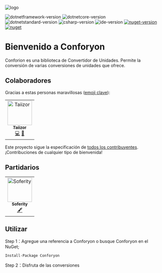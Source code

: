 ![logo](https://www.photo.herominyum.com/resimler/2020/08/04/1mpl.png)

![dotnetframework-version](https://img.shields.io/badge/.NET%20Framework-%3E%3D4.0-blue)
![dotnetcore-version](https://img.shields.io/badge/.NET%20Core-%3E%3D2.1-blue)
![dotnetstandard-version](https://img.shields.io/badge/.NET%20Standard-%3E%3D2.1-blue)
![csharp-version](https://img.shields.io/badge/C%23-8.0-blue.svg)
![ide-version](https://img.shields.io/badge/IDE-vs2019-blue.svg)
[![nuget-version](https://img.shields.io/nuget/v/Conforyon.svg)](https://www.nuget.org/packages/Conforyon)
[![nuget](https://img.shields.io/nuget/dt/Conforyon)](https://www.nuget.org/packages/Conforyon)

# Bienvenido a Conforyon
Conforion es una biblioteca de Convertidor de Unidades. Permite la conversión de varias conversiones de unidades que ofrece.

## Colaboradores

Gracias a estas personas maravillosas ([emoji clave](https://allcontributors.org/docs/es-es/emoji-key)):

<table>
  <tr>
    <td align="center">
		<a href="https://github.com/Taiizor">
			<img src="https://avatars3.githubusercontent.com/u/41683699?s=460&v=4" width="80px;" alt="Taiizor"/>
			<br/>
			<sub>
				<b>Taiizor</b>
			</sub>
		</a>
		<br/>
		<a href="https://github.com/Taiizor/Conforyon/commits?author=Taiizor" title="Código">💻</a>
		<a href="https://www.taiizor.com" title="Ideas & Planificación, Comentarios">🤔</a>
	</td>
  </tr>
</table>

Este proyecto sigue la especificación de [todos los contribuyentes](https://github.com/all-contributors/all-contributors). ¡Contribuciones de cualquier tipo de bienvenida!

## Partidarios

<table>
  <tr>
    <td align="center">
		<a href="https://github.com/Soferity">
			<img src="https://avatars3.githubusercontent.com/u/63516515?s=200&v=4" width="80px;" alt="Soferity"/>
			<br/>
			<sub>
				<b>Soferity</b>
			</sub>
		</a>
		<br/>
		<a href="https://github.com/Soferity" target="_blank" title="Contenido">🖋</a>
	</td>
  </tr>
</table>

## Utilizar

Step 1：Agregue una referencia a Conforyon o busque Conforyon en el NuGet;

```Install-Package Conforyon```

Step 2：Disfruta de las conversiones
